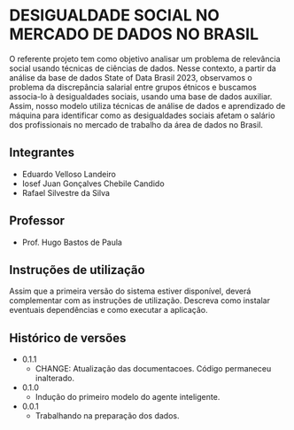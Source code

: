 # DESIGUALDADE SOCIAL NO MERCADO DE DADOS NO BRASIL

O referente projeto tem como objetivo analisar um problema de relevância social usando técnicas de ciências de dados. Nesse contexto, a partir da análise da base de dados State of Data Brasil 2023, observamos o problema da discrepância salarial entre grupos étnicos e buscamos associa-lo à desigualdades sociais, usando uma base de dados auxiliar. Assim, nosso modelo utiliza técnicas de análise de dados e aprendizado de máquina para identificar como as desigualdades sociais afetam o salário dos profissionais no mercado de trabalho da área de dados no Brasil. 

## Integrantes

* Eduardo Velloso Landeiro
* Iosef Juan Gonçalves Chebile Candido
* Rafael Silvestre da Silva

## Professor

* Prof. Hugo Bastos de Paula

## Instruções de utilização

Assim que a primeira versão do sistema estiver disponível, deverá complementar com as instruções de utilização. Descreva como instalar eventuais dependências e como executar a aplicação.

## Histórico de versões

* 0.1.1
    * CHANGE: Atualização das documentacoes. Código permaneceu inalterado.
* 0.1.0
    * Indução do primeiro modelo do agente inteligente.
* 0.0.1
    * Trabalhando na preparação dos dados.

